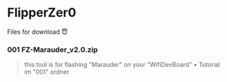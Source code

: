 # FlipperZer0
Files for download 😇

### 001 FZ-Marauder_v2.0.zip
> this tool is for flashing "Marauder" on your "WifiDevBoard"
• Tutorial im "001" ordner

